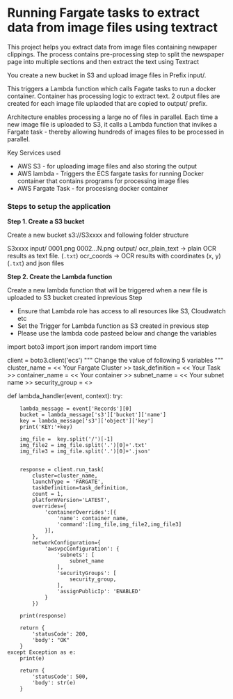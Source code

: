 # Running Fargate tasks to extract data from image files using textract

This project helps you extract data from image files containing newpaper clippings. The process contains pre-processing step to split the newspaper page into multiple sections and then extract the text using  Textract

You create a new bucket in S3 and upload image files in Prefix input/.

This triggers a Lambda function which calls Fagate tasks to run a docker container. Container has processing logic to extract text.
2 output files are created for each image file uplaoded that are copied to output/ prefix.

Architecture enables processing a large no of files in parallel. Each time a new image file is uploaded to S3, it calls a Lambda function that invikes a Fargate task - thereby allowing hundreds of images files to be processed in parallel.

Key Services used
- AWS S3 - for uploading image files and also storing the output
- AWS lambda - Triggers the ECS fargate tasks for running Docker container that contains programs for processing image files
- AWS Fargate Task - for procesisng docker container

### Steps to setup the application

<b>Step 1. Create a S3 bucket </b>

 Create a new bucket s3://S3xxxx and following folder structure
  
S3xxxx
  input/ 
      	0001.png
     	0002...N.png
  output/ 
	ocr_plain_text -> plain OCR results as text file. (`.txt`)
	ocr_coords -> OCR results with coordinates (x, y) (`.txt`) and json files



<b>Step 2. Create the Lambda function </b>

Create a new lambda function that will be triggered when a new file is uploaded to S3 bucket created inprevious Step
  - Ensure that Lambda role has access to all resources like  S3, Cloudwatch etc
  - Set the Trigger for Lambda function as S3 created in previous step 
  - Please use the lambda code pasteed below and change the  variables 

import boto3
import json 
import random
import time

client = boto3.client('ecs')
""" Change the value of following 5 variables """
cluster_name = << Your Fargate Cluster >>
task_definition = << Your Task >>
container_name = << Your container >>
subnet_name = << Your subnet name >>
security_group =  <<Your secuirty group>>
  
  

def lambda_handler(event, context):
    try:
        
   
        lambda_message = event['Records'][0]
        bucket = lambda_message['s3']['bucket']['name']
        key = lambda_message['s3']['object']['key']
        print('KEY:'+key)
        
        img_file =  key.split('/')[-1]
        img_file2 = img_file.split('.')[0]+'.txt'
        img_file3 = img_file.split('.')[0]+'.json'
        
        
        response = client.run_task(
            cluster=cluster_name,
            launchType = 'FARGATE',
            taskDefinition=task_definition,
            count = 1,
            platformVersion='LATEST',
            overrides={
                'containerOverrides':[{
                    'name': container_name,
                    'command':[img_file,img_file2,img_file3]
                }],
            },
            networkConfiguration={
                'awsvpcConfiguration': {
                    'subnets': [
                        subnet_name
                    ],
                    'securityGroups': [
                        security_group,
                    ],
                    'assignPublicIp': 'ENABLED'
                }
            })

        print(response)

        return {
            'statusCode': 200,
            'body': "OK"
        }
    except Exception as e:
        print(e)

        return {
            'statusCode': 500,
            'body': str(e)
        }    
	
	
